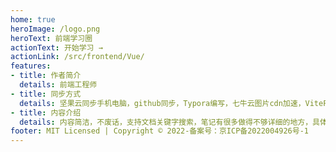 ```yaml
---
home: true
heroImage: /logo.png
heroText: 前端学习圈
actionText: 开始学习 →
actionLink: /src/frontend/Vue/
features:
- title: 作者简介
  details: 前端工程师
- title: 同步方式
  details: 坚果云同步手机电脑，github同步，Typora编写，七牛云图片cdn加速，VitePress插件自动编译打包
- title: 内容介绍
  details: 内容简洁，不废话，支持文档关键字搜索，笔记有很多做得不够详细的地方，具体内容请百度，方便复习面试题，以此记录学习路程
footer: MIT Licensed | Copyright © 2022-备案号：京ICP备2022004926号-1
---
```


